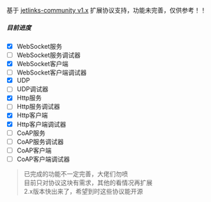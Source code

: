 基于 [jetlinks-community v1.x](https://github.com/jetlinks/jetlinks-community) 扩展协议支持，功能未完善，仅供参考！！

##### 目前进度
- [x] WebSocket服务
- [ ] WebSocket服务调试器
- [x] WebSocket客户端
- [ ] WebSocket客户端调试器
- [x] UDP
- [ ] UDP调试器
- [x] Http服务
- [ ] Http服务调试器
- [x] Http客户端
- [x] Http客户端调试器
- [ ] CoAP服务
- [ ] CoAP服务调试器
- [ ] CoAP客户端
- [ ] CoAP客户端调试器

> 已完成的功能不一定完善，大佬们勿喷 \
目前只对协议这块有需求，其他的看情况再扩展 \
2.x版本快出来了，希望到时这些协议能开源
